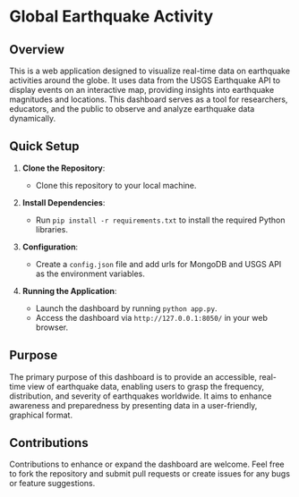 # Global Earthquake Activity

## Overview
This is a web application designed to visualize real-time data on earthquake activities around the globe. It uses data from the USGS Earthquake API to display events on an interactive map, providing insights into earthquake magnitudes and locations. This dashboard serves as a tool for researchers, educators, and the public to observe and analyze earthquake data dynamically.

## Quick Setup

1. **Clone the Repository**:
   - Clone this repository to your local machine.

2. **Install Dependencies**:
   - Run `pip install -r requirements.txt` to install the required Python libraries.

3. **Configuration**:
   - Create a `config.json` file and add urls for MongoDB and USGS API as the environment variables.

4. **Running the Application**:
   - Launch the dashboard by running `python app.py`.
   - Access the dashboard via `http://127.0.0.1:8050/` in your web browser.

## Purpose
The primary purpose of this dashboard is to provide an accessible, real-time view of earthquake data, enabling users to grasp the frequency, distribution, and severity of earthquakes worldwide. It aims to enhance awareness and preparedness by presenting data in a user-friendly, graphical format.

## Contributions
Contributions to enhance or expand the dashboard are welcome. Feel free to fork the repository and submit pull requests or create issues for any bugs or feature suggestions.
